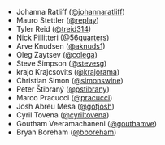 * Johanna Ratliff ([@johannaratliff](https://github.com/johannaratliff))
* Mauro Stettler ([@replay](https://github.com/replay))
* Tyler Reid ([@treid314](https://github.com/treid314))
* Nick Pillitteri ([@56quarters](https://github.com/56quarters))
* Arve Knudsen ([@aknuds1](https://github.com/aknuds1))
* Oleg Zaytsev ([@colega](https://github.com/colega))
* Steve Simpson ([@stevesg](https://github.com/stevesg))
* krajo Krajcsovits ([@krajorama](https://github.com/krajorama))
* Christian Simon ([@simonswine](https://github.com/simonswine))
* Peter Štibraný ([@pstibrany](https://github.com/pstibrany))
* Marco Pracucci ([@pracucci](https://github.com/pracucci))
* Josh Abreu Mesa ([@gotjosh](https://github.com/gotjosh))
* Cyril Tovena ([@cyriltovena](https://github.com/cyriltovena))
* Goutham Veeramachaneni ([@gouthamve](https://github.com/gouthamve))
* Bryan Boreham ([@bboreham](https://github.com/bboreham))
